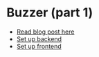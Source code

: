 # Buzzer (part 1)

- [Read blog post here](https://blog.expo.io/how-to-never-miss-or-even-answer-a-buzzer-call-from-friends-ever-again-1-2-ad90144030c://blog.expo.io/how-to-never-miss-or-even-answer-a-buzzer-call-from-friends-ever-again-1-2-ad90144030c4)
- [Set up backend](https://github.com/expo/buzzer-part-one/tree/master/backend)
- [Set up frontend](https://github.com/expo/buzzer-part-one/tree/master/frontend)
